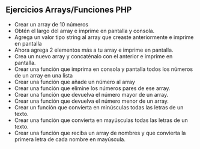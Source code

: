 ## Ejercicios Arrays/Funciones PHP

- Crear un array de 10 números
- Obtén el largo del array e imprime en pantalla y consola.
- Agrega un valor tipo string al array que creaste anteriormente e imprime en pantalla
- Ahora agrega 2 elementos más a tu array e imprime en pantalla.
- Crea un nuevo array y concaténalo con el anterior e imprime en pantalla.
- Crear una función que imprima en consola y pantalla todos los números de un array en una lista
- Crear una función que añade un número al array
- Crear una función que elimine los números pares de ese array.
- Crear una función que devuelva el número mayor de un array.
- Crear una función que devuelva el número menor de un array.
- Crear un función que convierta en minúsculas todas las letras de un texto.
- Crear una función que convierta en mayúsculas todas las letras de un texto.
- Crear una función que reciba un array de nombres y que convierta la primera letra de cada nombre en mayúscula.